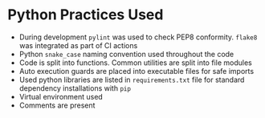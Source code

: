 # Python Practices Used

- During development `pylint` was used to check PEP8 conformity. `flake8` was integrated as part of CI actions
- Python `snake_case` naming convention used throughout the code
- Code is split into functions. Common utilities are split into file modules
- Auto execution guards are placed into executable files for safe imports
- Used python libraries are listed in `requirements.txt` file for standard dependency installations with `pip`
- Virtual environment used
- Comments are present